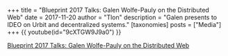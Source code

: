 +++
title = "Blueprint 2017 Talks: Galen Wolfe-Pauly on the Distributed Web"
date = 2017-11-20
author = "Tlon"
description = "Galen presents to IDEO on Urbit and decentralized systems."
[taxonomies]
posts = ["Media"]
+++
{{ youtube(id="9cXTGW9J9a0") }}

[Blueprint 2017 Talks: Galen Wolfe-Pauly on the Distributed Web](https://www.youtube.com/watch?v=9cXTGW9J9a0)
